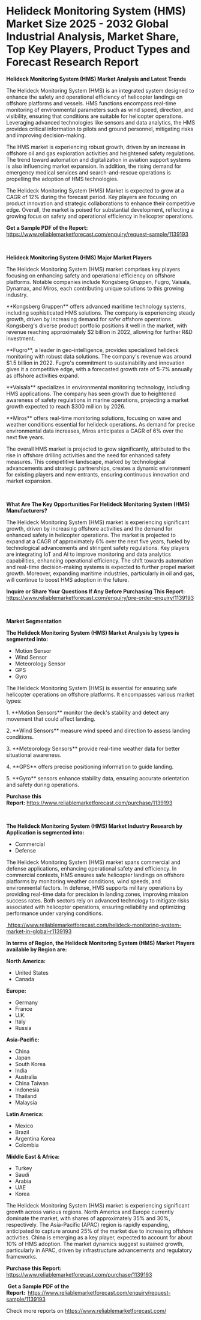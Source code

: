 <p><h1>Helideck Monitoring System (HMS) Market Size 2025 - 2032 Global Industrial Analysis, Market Share, Top Key Players, Product Types and Forecast Research Report</h1></p><p><strong>Helideck Monitoring System (HMS) Market Analysis and Latest Trends</strong></p>
<p><p>The Helideck Monitoring System (HMS) is an integrated system designed to enhance the safety and operational efficiency of helicopter landings on offshore platforms and vessels. HMS functions encompass real-time monitoring of environmental parameters such as wind speed, direction, and visibility, ensuring that conditions are suitable for helicopter operations. Leveraging advanced technologies like sensors and data analytics, the HMS provides critical information to pilots and ground personnel, mitigating risks and improving decision-making.</p><p>The HMS market is experiencing robust growth, driven by an increase in offshore oil and gas exploration activities and heightened safety regulations. The trend toward automation and digitalization in aviation support systems is also influencing market expansion. In addition, the rising demand for emergency medical services and search-and-rescue operations is propelling the adoption of HMS technologies. </p><p>The Helideck Monitoring System (HMS) Market is expected to grow at a CAGR of 12% during the forecast period. Key players are focusing on product innovation and strategic collaborations to enhance their competitive edge. Overall, the market is poised for substantial development, reflecting a growing focus on safety and operational efficiency in helicopter operations.</p></p>
<p><strong>Get a Sample PDF of the Report:&nbsp;</strong> <a href="https://www.reliablemarketforecast.com/enquiry/request-sample/1139193?utm_campaign=2731&utm_medium=2&utm_source=Github&utm_content=ia&utm_term=25032025&utm_id=helideck-monitoring-system-hms">https://www.reliablemarketforecast.com/enquiry/request-sample/1139193</a></p>
<p>&nbsp;</p>
<p><strong>Helideck Monitoring System (HMS) Major Market Players</strong></p>
<p><p>The Helideck Monitoring System (HMS) market comprises key players focusing on enhancing safety and operational efficiency on offshore platforms. Notable companies include Kongsberg Gruppen, Fugro, Vaisala, Dynamax, and Miros, each contributing unique solutions to this growing industry.</p><p>**Kongsberg Gruppen** offers advanced maritime technology systems, including sophisticated HMS solutions. The company is experiencing steady growth, driven by increasing demand for safer offshore operations. Kongsberg's diverse product portfolio positions it well in the market, with revenue reaching approximately $2 billion in 2022, allowing for further R&D investment.</p><p>**Fugro**, a leader in geo-intelligence, provides specialized helideck monitoring with robust data solutions. The company's revenue was around $1.5 billion in 2022. Fugro's commitment to sustainability and innovation gives it a competitive edge, with a forecasted growth rate of 5-7% annually as offshore activities expand.</p><p>**Vaisala** specializes in environmental monitoring technology, including HMS applications. The company has seen growth due to heightened awareness of safety regulations in marine operations, projecting a market growth expected to reach $300 million by 2026.</p><p>**Miros** offers real-time monitoring solutions, focusing on wave and weather conditions essential for helideck operations. As demand for precise environmental data increases, Miros anticipates a CAGR of 6% over the next five years.</p><p>The overall HMS market is projected to grow significantly, attributed to the rise in offshore drilling activities and the need for enhanced safety measures. This competitive landscape, marked by technological advancements and strategic partnerships, creates a dynamic environment for existing players and new entrants, ensuring continuous innovation and market expansion.</p></p>
<p>&nbsp;</p>
<p><strong>What Are The Key Opportunities For Helideck Monitoring System (HMS) Manufacturers?</strong></p>
<p><p>The Helideck Monitoring System (HMS) market is experiencing significant growth, driven by increasing offshore activities and the demand for enhanced safety in helicopter operations. The market is projected to expand at a CAGR of approximately 6% over the next five years, fueled by technological advancements and stringent safety regulations. Key players are integrating IoT and AI to improve monitoring and data analytics capabilities, enhancing operational efficiency. The shift towards automation and real-time decision-making systems is expected to further propel market growth. Moreover, expanding maritime industries, particularly in oil and gas, will continue to boost HMS adoption in the future.</p></p>
<p><strong>Inquire or Share Your Questions If Any Before Purchasing This Report:</strong> <a href="https://www.reliablemarketforecast.com/enquiry/pre-order-enquiry/1139193?utm_campaign=2731&utm_medium=2&utm_source=Github&utm_content=ia&utm_term=25032025&utm_id=helideck-monitoring-system-hms">https://www.reliablemarketforecast.com/enquiry/pre-order-enquiry/1139193</a></p>
<p>&nbsp;</p>
<p><strong>Market Segmentation</strong></p>
<p><strong>The Helideck Monitoring System (HMS) Market Analysis by types is segmented into:</strong></p>
<p><ul><li>Motion Sensor</li><li>Wind Sensor</li><li>Meteorology Sensor</li><li>GPS</li><li>Gyro</li></ul></p>
<p><p>The Helideck Monitoring System (HMS) is essential for ensuring safe helicopter operations on offshore platforms. It encompasses various market types: </p><p>1. **Motion Sensors** monitor the deck's stability and detect any movement that could affect landing. </p><p>2. **Wind Sensors** measure wind speed and direction to assess landing conditions. </p><p>3. **Meteorology Sensors** provide real-time weather data for better situational awareness. </p><p>4. **GPS** offers precise positioning information to guide landing. </p><p>5. **Gyro** sensors enhance stability data, ensuring accurate orientation and safety during operations.</p></p>
<p><strong>Purchase this Report:&nbsp;</strong><a href="https://www.reliablemarketforecast.com/purchase/1139193?utm_campaign=2731&utm_medium=2&utm_source=Github&utm_content=ia&utm_term=25032025&utm_id=helideck-monitoring-system-hms">https://www.reliablemarketforecast.com/purchase/1139193</a></p>
<p>&nbsp;</p>
<p><strong>The Helideck Monitoring System (HMS) Market Industry Research by Application is segmented into:</strong></p>
<p><ul><li>Commercial</li><li>Defense</li></ul></p>
<p><p>The Helideck Monitoring System (HMS) market spans commercial and defense applications, enhancing operational safety and efficiency. In commercial contexts, HMS ensures safe helicopter landings on offshore platforms by monitoring weather conditions, wind speeds, and environmental factors. In defense, HMS supports military operations by providing real-time data for precision in landing zones, improving mission success rates. Both sectors rely on advanced technology to mitigate risks associated with helicopter operations, ensuring reliability and optimizing performance under varying conditions.</p></p>
<p><a href="https://www.reliablemarketforecast.com/helideck-monitoring-system-market-in-global-r1139193?utm_campaign=2731&utm_medium=2&utm_source=Github&utm_content=ia&utm_term=25032025&utm_id=helideck-monitoring-system-hms">&nbsp;https://www.reliablemarketforecast.com/helideck-monitoring-system-market-in-global-r1139193</a></p>
<p><strong>In terms of Region, the Helideck Monitoring System (HMS) Market Players available by Region are:</strong></p>
<p>
    <p> <strong> North America: </strong>
        <ul>
            <li>United States</li>
            <li>Canada</li>
        </ul>
        </p> 
    <p> <strong> Europe: </strong>
        <ul>
            <li>Germany</li>
            <li>France</li>
            <li>U.K.</li>
            <li>Italy</li>
            <li>Russia</li>
        </ul>
        </p> 
    <p> <strong> Asia-Pacific: </strong>
        <ul>
            <li>China</li>
            <li>Japan</li>
            <li>South Korea</li>
            <li>India</li>
            <li>Australia</li>
            <li>China Taiwan</li>
            <li>Indonesia</li>
            <li>Thailand</li>
            <li>Malaysia</li>
        </ul>
        </p> 
    <p> <strong> Latin America: </strong>
        <ul>
            <li>Mexico</li>
            <li>Brazil</li>
            <li>Argentina Korea</li>
            <li>Colombia</li>
        </ul>
        </p> 
    <p> <strong> Middle East & Africa: </strong>
        <ul>
            <li>Turkey</li>
            <li>Saudi</li>
            <li>Arabia</li>
            <li>UAE</li>
            <li>Korea</li>
        </ul>
    </p>
    </p>
<p><p>The Helideck Monitoring System (HMS) market is experiencing significant growth across various regions. North America and Europe currently dominate the market, with shares of approximately 35% and 30%, respectively. The Asia-Pacific (APAC) region is rapidly expanding, anticipated to capture around 25% of the market due to increasing offshore activities. China is emerging as a key player, expected to account for about 10% of HMS adoption. The market dynamics suggest sustained growth, particularly in APAC, driven by infrastructure advancements and regulatory frameworks.</p></p>
<p><strong>Purchase this Report: </strong><a href="https://www.reliablemarketforecast.com/purchase/1139193?utm_campaign=2731&utm_medium=2&utm_source=Github&utm_content=ia&utm_term=25032025&utm_id=helideck-monitoring-system-hms">https://www.reliablemarketforecast.com/purchase/1139193</a></p>
<p>&nbsp;<strong>Get a Sample PDF of the Report:&nbsp;&nbsp;</strong><a href="https://www.reliablemarketforecast.com/enquiry/request-sample/1139193?utm_campaign=2731&utm_medium=2&utm_source=Github&utm_content=ia&utm_term=25032025&utm_id=helideck-monitoring-system-hms">https://www.reliablemarketforecast.com/enquiry/request-sample/1139193</a></p>
<p><strong></strong></p>
<p>Check more reports on <a href="https://www.reliablemarketforecast.com/?utm_campaign=2731&utm_medium=2&utm_source=Github&utm_content=ia&utm_term=25032025&utm_id=helideck-monitoring-system-hms">https://www.reliablemarketforecast.com/</a></p>